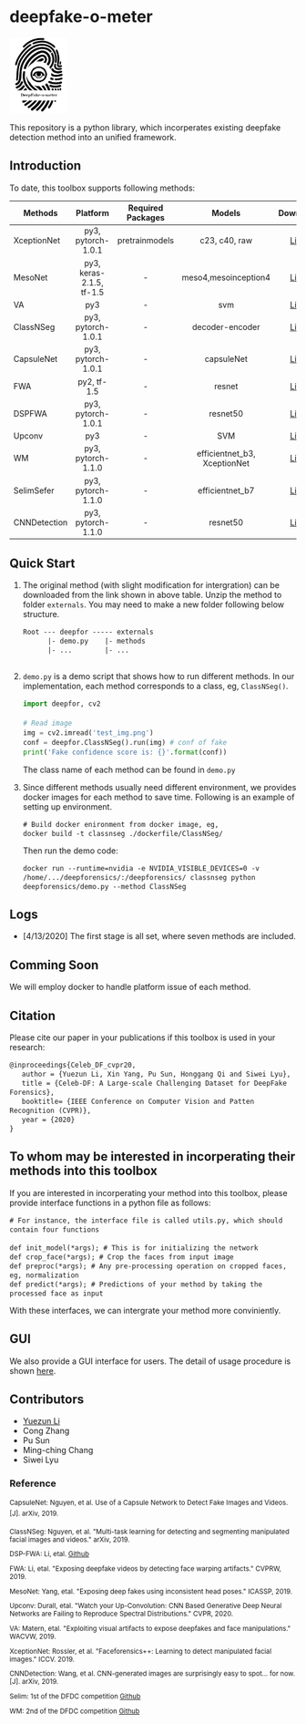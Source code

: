 # deepfake-o-meter

<img src="assets/logo.png" alt="logo" width="100"/>

This repository is a python library, which incorperates existing deepfake detection method into an unified framework.

## Introduction
To date, this toolbox supports following methods:

| Methods     | Platform            | Required Packages | Models  | Download |
|----------   |:-------------:      |:------:            |:------: | :------:  |
| XceptionNet |  py3, pytorch-1.0.1 | pretrainmodels | c23, c40, raw | [Link](https://drive.google.com/open?id=1FjbSxvLR0YVao5ykLGIFj47FVe6eDTNh) |
| MesoNet     |  py3, keras-2.1.5, tf-1.5 |   -   | meso4,mesoinception4 | [Link](https://drive.google.com/file/d/1QkwJSz7dH-3gCisqQpu-9fz3K7Ozl2ZM/view?usp=sharing) |  
| VA          |  py3                | - | svm | [Link](https://drive.google.com/file/d/1NZEa9YzsFVzhskRGoIl0e1XWVvpTYhOC/view?usp=sharing) |
| ClassNSeg   |  py3, pytorch-1.0.1 | - | decoder-encoder | [Link](https://drive.google.com/file/d/128RkifOvKjUIPX7khU0FdeiQBQoKk4Tt/view?usp=sharing) |
| CapsuleNet  |  py3, pytorch-1.0.1 | - | capsuleNet | [Link](https://drive.google.com/file/d/1jwi2L7CI0K9vOlTNsQfmWGjFNQAiPUte/view?usp=sharing) |
| FWA         |  py2, tf-1.5        | - | resnet | [Link](https://drive.google.com/open?id=1mMeVpNub67dNvSvjvwYbx047g1snGo1m) |
| DSPFWA      |  py3, pytorch-1.0.1 | - | resnet50 | [Link](https://drive.google.com/open?id=1IN7lkav8UbDacCWpO8Cio2ogAas7auvG) |
| Upconv      |  py3                | - | SVM | [Link](https://drive.google.com/file/d/10fR-tQbgy4byLj8GMQ9MJc6gaeZjCgSA/view?usp=sharing) |
| WM          |  py3, pytorch-1.1.0 | - | efficientnet_b3, XceptionNet | [Link](https://drive.google.com/file/d/1y8J2wq6V_37wiWvf1zyDmc5HEgMMthsn/view?usp=sharing) |
| SelimSefer  |  py3, pytorch-1.1.0 | - | efficientnet_b7 | [Link](https://drive.google.com/file/d/1o5zgH5rEoRr1_UAMf2XMj9WBV2o7c1F0/view?usp=sharing) |
| CNNDetection|  py3, pytorch-1.1.0 | - | resnet50 | [Link](https://drive.google.com/file/d/1OP6tzmzA8RdD9JZUER4FeOLslzUy3Kxc/view?usp=sharing) |




## Quick Start

1. The original method (with slight modification for intergration) can be downloaded from the link shown in above table. Unzip the method to folder `externals`. You may need to make a new folder following below structure.

   ```
   Root --- deepfor ----- externals
         |- demo.py    |- methods
         |- ...        |- ...
         
   ```

2. `demo.py` is a demo script that shows how to run different methods. In our implementation, each method corresponds to a class, eg, `ClassNSeg()`. 
   ```python
   import deepfor, cv2
 
   # Read image
   img = cv2.imread('test_img.png')
   conf = deepfor.ClassNSeg().run(img) # conf of fake
   print('Fake confidence score is: {}'.format(conf))

   ```
   The class name of each method can be found in `demo.py`

3. Since different methods usually need different environment, we provides docker images for each method to save time. Following is an example of setting up environment.

   ```
   # Build docker enironment from docker image, eg,
   docker build -t classnseg ./dockerfile/ClassNSeg/
   ```


   Then run the demo code:

   ```
   docker run --runtime=nvidia -e NVIDIA_VISIBLE_DEVICES=0 -v /home/.../deepforensics/:/deepforensics/ classnseg python deepforensics/demo.py --method ClassNSeg
   ```

## Logs
* [4/13/2020] The first stage is all set, where seven methods are included.

## Comming Soon
We will employ docker to handle platform issue of each method.

## Citation

Please cite our paper in your publications if this toolbox is used in your research:

```
@inproceedings{Celeb_DF_cvpr20,
   author = {Yuezun Li, Xin Yang, Pu Sun, Honggang Qi and Siwei Lyu},
   title = {Celeb-DF: A Large-scale Challenging Dataset for DeepFake Forensics},
   booktitle= {IEEE Conference on Computer Vision and Patten Recognition (CVPR)},
   year = {2020}
}
```

## To whom may be interested in incorperating their methods into this toolbox

If you are interested in incorperating your method into this toolbox, please provide interface functions in a python file as follows:

````
# For instance, the interface file is called utils.py, which should contain four functions

def init_model(*args); # This is for initializing the network
def crop_face(*args); # Crop the faces from input image
def preproc(*args); # Any pre-processing operation on cropped faces, eg, normalization
def predict(*args); # Predictions of your method by taking the processed face as input
````
With these interfaces, we can intergrate your method more conviniently.

## GUI
We also provide a GUI interface for users. The detail of usage procedure is shown [here]().

## Contributors
* [Yuezun Li](https://www.albany.edu/~yl149995/)
* Cong Zhang
* Pu Sun 
* Ming-ching Chang
* Siwei Lyu


### Reference

<sup>
CapsuleNet: Nguyen, et al. Use of a Capsule Network to Detect Fake Images and Videos.[J]. arXiv, 2019. 

ClassNSeg: Nguyen, et al. "Multi-task learning for detecting and segmenting manipulated facial images and videos." arXiv, 2019. 

DSP-FWA: Li, etal. [Github](https://github.com/danmohaha/DSP-FWA)

FWA: Li, etal. "Exposing deepfake videos by detecting face warping artifacts." CVPRW, 2019.

MesoNet: Yang, etal. "Exposing deep fakes using inconsistent head poses." ICASSP, 2019.

Upconv: Durall, etal. "Watch your Up-Convolution: CNN Based Generative Deep Neural Networks are Failing to Reproduce Spectral Distributions." CVPR, 2020. 

VA: Matern, etal. "Exploiting visual artifacts to expose deepfakes and face manipulations." WACVW, 2019.

XceptionNet: Rossler, et al. "Faceforensics++: Learning to detect manipulated facial images." ICCV. 2019. 

CNNDetection: Wang, et al. CNN-generated images are surprisingly easy to spot... for now.[J]. arXiv, 2019. 

Selim: 1st of the DFDC competition [Github](https://github.com/selimsef/dfdc_deepfake_challenge)

WM: 2nd of the DFDC competition [Github](https://github.com/cuihaoleo/kaggle-dfdc)

</sup>